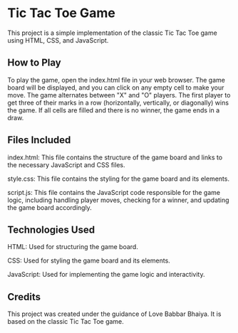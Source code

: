 # Tic Tac Toe Game

This project is a simple implementation of the classic Tic Tac Toe game using HTML, CSS, and JavaScript.

## How to Play

To play the game, open the index.html file in your web browser. The game board will be displayed, and you can click on any empty cell to make your move. The game alternates between "X" and "O" players. The first player to get three of their marks in a row (horizontally, vertically, or diagonally) wins the game. If all cells are filled and there is no winner, the game ends in a draw.

## Files Included

index.html: This file contains the structure of the game board and links to the necessary JavaScript and CSS files.

style.css: This file contains the styling for the game board and its elements.

script.js: This file contains the JavaScript code responsible for the game logic, including handling player moves, checking for a winner, and updating the game board accordingly.

## Technologies Used

HTML: Used for structuring the game board.

CSS: Used for styling the game board and its elements. 

JavaScript: Used for implementing the game logic and interactivity.

## Credits

This project was created under the guidance of Love Babbar Bhaiya. It is based on the classic Tic Tac Toe game.
